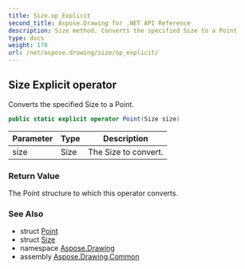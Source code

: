 ```yaml
---
title: Size.op_Explicit
second_title: Aspose.Drawing for .NET API Reference
description: Size method. Converts the specified Size to a Point
type: docs
weight: 170
url: /net/aspose.drawing/size/op_explicit/
---
```

## Size Explicit operator

Converts the specified Size to a Point.

```csharp
public static explicit operator Point(Size size)
```

| Parameter | Type | Description |
| --- | --- | --- |
| size | Size | The Size to convert. |

### Return Value

The Point structure to which this operator converts.

### See Also

* struct [Point](../../point/)
* struct [Size](../)
* namespace [Aspose.Drawing](../../size/)
* assembly [Aspose.Drawing.Common](../../../)


